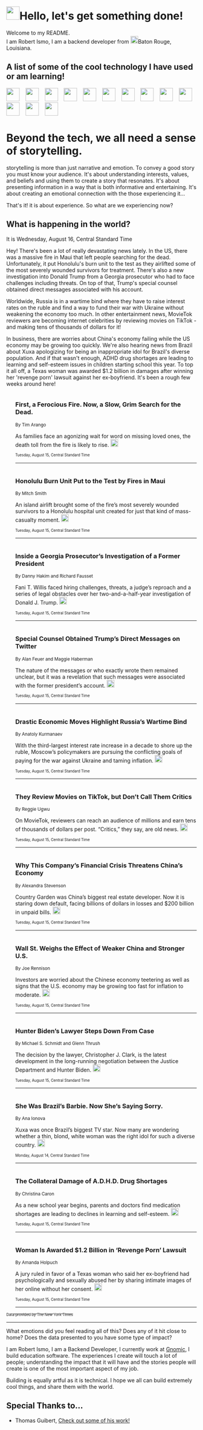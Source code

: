 <h1><img src="https://emojis.slackmojis.com/emojis/images/1643514375/3493/hot-coffee.gif?1643514375" width="35"/>Hello, let's get something done!</h1>

<p>Welcome to my README.<br/>
I am Robert Ismo, I am a backend developer from <img src="https://emojis.slackmojis.com/emojis/images/1638395689/50435/moulin_rouge.png?1638395689" width="20"/>Baton Rouge, Louisiana.</p>
<h2>A list of some of the cool technology I have used or am learning!</h2>
<p>
<img src="https://emojis.slackmojis.com/emojis/images/1643516091/21142/meow_bongotap.gif?1643516091" width="35" alt="">
<img src="https://img.shields.io/badge/Favorite%20Frontend%20Framework-SvelteKit-f83903" alt="">
<img src="https://img.shields.io/badge/Second%20Favorite-Vue-40b581" alt="">
<img src="https://img.shields.io/badge/Most%20Used%20Runtime-Nodejs-78b061" alt="">
<img src="https://emojis.slackmojis.com/emojis/images/1643517416/34482/fire.gif?1643517416" width="35" alt="">
<img src="https://img.shields.io/badge/Javascript%20But%20Better-Typescript-0078ca" alt="">
<img src="https://img.shields.io/badge/Favorite%20Language-Elixir-3e244d" alt="">
<img src="https://img.shields.io/badge/Containerize%20Everything-Docker-6ac9ef" alt="">
<img src="https://emojis.slackmojis.com/emojis/images/1643514596/5999/meow_party.gif?1643514596" width="35" alt="">
<img src="https://img.shields.io/badge/API%20Love%20Language-Graphql-de32a5" alt="">
<img src="https://img.shields.io/badge/Our%20Favorite%20Version%20Controller-Git-e94f33" alt="">
<img src="https://img.shields.io/badge/Favorite%20Database-Redis-d42d1d" alt="">
<img src="https://emojis.slackmojis.com/emojis/images/1643514559/5584/deployparrot.gif?1643514559" width="35" alt="">
<img src="https://img.shields.io/badge/Container%20Interstate-RabbitMQ-f66200" alt="">
<img src="https://img.shields.io/badge/Gotta%20Learn-Kubernetes-316adf" alt="">
<img src="https://img.shields.io/badge/Really%20Mature%20Now-WASM-654fef" alt="">
<img src="https://emojis.slackmojis.com/emojis/images/1666642497/61942/dance_vibe.gif?1666642497" width="35" alt="">
<img src="https://img.shields.io/badge/For%20My%20M1-ARM64-657d96" alt="">
<img src="https://img.shields.io/badge/Loving%20This%20So%20Much-TailwindCSS-17bcb5" alt="">
<img src="https://img.shields.io/badge/Cool%20Build%20Tool-Vite-f9cb24" alt="">
<img src="https://emojis.slackmojis.com/emojis/images/1669231376/62819/working-on-it.gif?1669231376" width="35" alt="">
<img src="https://img.shields.io/badge/Fun%20and%20Easy%20Database-MongoDB-5f8c49" alt="">
<img src="https://img.shields.io/badge/JS%20Life%20Support-NPM-c73737" alt="">
<img src="https://img.shields.io/badge/I%20Liked%20It-DynamoDB-0073b9" alt="">
<img src="https://emojis.slackmojis.com/emojis/images/1643514045/46/question.gif?1643514045" width="35" alt="">
<img src="https://img.shields.io/badge/cool-React-60d6f9" alt="">
<img src="https://img.shields.io/badge/Future%20Big%20Project-Lambda-f37e00" alt="">
<img src="https://img.shields.io/badge/NPM%20But%20Better-PNPM-f1aa07" alt="">
<img src="https://emojis.slackmojis.com/emojis/images/1643514943/9662/fbwow.gif?1643514943" width="35" alt="">
<img src="https://img.shields.io/badge/First%20Language-C-662079" alt="">
<img src="https://img.shields.io/badge/Where%20I%20Deploy%20Frontend-Vercel-000000" alt="">
<img src="https://img.shields.io/badge/Who%20Does%20not%20Want%20an%20App-Swift-f9492a" alt="">
<img src="https://emojis.slackmojis.com/emojis/images/1643514058/151/javascript.png?1643514058" width="35" alt="">
<img src="https://img.shields.io/badge/cool-Python-fbd542" alt="">
<img src="https://img.shields.io/badge/Favorite%20Something-Stripe-656cdc" alt="">
<img src="https://img.shields.io/badge/Of%20Course-HTML5-ed6327" alt="">
<img src="https://emojis.slackmojis.com/emojis/images/1660415405/60731/bomb.gif?1660415405" width="35" alt="">
<img src="https://img.shields.io/badge/hate-CSS-2964ec" alt="">
<img src="https://img.shields.io/badge/Learning-CircleCI-141215" alt="">
<img src="https://img.shields.io/badge/Learning-Rust-fbbb3b" alt="">
<img src="https://emojis.slackmojis.com/emojis/images/1660415397/60712/writing-hand.gif?1660415397" width="35" alt="">
<img src="https://img.shields.io/badge/Dev%20Browser%20of%20Choice-Firefox-cc4e26" alt="">
<img src="https://img.shields.io/badge/Recoverying%20From%20Windows-UNIX-1781e3" alt="">
<img src="https://img.shields.io/badge/LOVE-LogSeq-90c1c2" alt="">
<img src="https://emojis.slackmojis.com/emojis/images/1643514066/223/kirby.gif?1643514066" width="35" alt="">
<img src="https://img.shields.io/badge/Daily%20Driver-MacOS-e6e6e8" alt="">
<img src="https://img.shields.io/badge/Git%20Server-Github-000000" alt="">
<img src="https://img.shields.io/badge/enjoyable-EC2-f17428" alt="">
<img src="https://emojis.slackmojis.com/emojis/images/1643514239/2069/excited.gif?1643514239" width="35" alt="">
</p>
<h1>Beyond the tech, we all need a sense of storytelling.</h1>
<p>storytelling is more than just narrative and emotion. To convey a good story you must know your audience. It's about understanding interests, values, and beliefs and using them to create a story that resonates. It's about presenting information in a way that is both informative and entertaining. It's about creating an emotional connection with the those experiencing it...</p>
<p>That's it! it is about experience. So what are we experiencing now?</p>
<h2>What is happening in the world?</h2>
<p>It is Wednesday, August 16, Central Standard Time</p>
<p>
Hey! There&#39;s been a lot of really devastating news lately. In the US, there was a massive fire in Maui that left people searching for the dead. Unfortunately, it put Honolulu&#39;s burn unit to the test as they airlifted some of the most severely wounded survivors for treatment. There&#39;s also a new investigation into Donald Trump from a Georgia prosecutor who had to face challenges including threats. On top of that, Trump&#39;s special counsel obtained direct messages associated with his account.

Worldwide, Russia is in a wartime bind where they have to raise interest rates on the ruble and find a way to fund their war with Ukraine without weakening the economy too much. In other entertainment news, MovieTok reviewers are becoming internet celebrities by reviewing movies on TikTok - and making tens of thousands of dollars for it! 

In business, there are worries about China&#39;s economy failing while the US economy may be growing too quickly. We&#39;re also hearing news from Brazil about Xuxa apologizing for being an inappropriate idol for Brazil&#39;s diverse population. And if that wasn&#39;t enough, ADHD drug shortages are leading to learning and self-esteem issues in children starting school this year. To top it all off, a Texas woman was awarded $1.2 billion in damages after winning her &#39;revenge porn&#39; lawsuit against her ex-boyfriend. It&#39;s been a rough few weeks around here!</p>
<ol>
<img src="https://img.shields.io/badge/-us-blue" alt="">
<h3>First, a Ferocious Fire. Now, a Slow, Grim Search for the Dead.</h3>
<sub>By Tim Arango</sub>
<p>As families face an agonizing wait for word on missing loved ones, the death toll from the fire is likely to rise.  <a href="https://nyti.ms/45uZzmt"><img src="https://developer.nytimes.com/files/poweredby_nytimes_30b.png?v=1583354208352" height="20"></a></p>
<sub><sub>Tuesday, August 15, Central Standard Time</sub></sub>
<hr/>
<img src="https://img.shields.io/badge/-us-blue" alt="">
<h3>Honolulu Burn Unit Put to the Test by Fires in Maui</h3>
<sub>By Mitch Smith</sub>
<p>An island airlift brought some of the fire’s most severely wounded survivors to a Honolulu hospital unit created for just that kind of mass-casualty moment.  <a href="https://nyti.ms/3OA5y2I"><img src="https://developer.nytimes.com/files/poweredby_nytimes_30b.png?v=1583354208352" height="20"></a></p>
<sub><sub>Tuesday, August 15, Central Standard Time</sub></sub>
<hr/>
<img src="https://img.shields.io/badge/-us-blue" alt="">
<h3>Inside a Georgia Prosecutor’s Investigation of a Former President</h3>
<sub>By Danny Hakim and Richard Fausset</sub>
<p>Fani T. Willis faced hiring challenges, threats, a judge’s reproach and a series of legal obstacles over her two-and-a-half-year investigation of Donald J. Trump.  <a href="https://nyti.ms/3OyHmxz"><img src="https://developer.nytimes.com/files/poweredby_nytimes_30b.png?v=1583354208352" height="20"></a></p>
<sub><sub>Tuesday, August 15, Central Standard Time</sub></sub>
<hr/>
<img src="https://img.shields.io/badge/-us-blue" alt="">
<h3>Special Counsel Obtained Trump’s Direct Messages on Twitter</h3>
<sub>By Alan Feuer and Maggie Haberman</sub>
<p>The nature of the messages or who exactly wrote them remained unclear, but it was a revelation that such messages were associated with the former president’s account.  <a href="https://nyti.ms/3QGXxLV"><img src="https://developer.nytimes.com/files/poweredby_nytimes_30b.png?v=1583354208352" height="20"></a></p>
<sub><sub>Tuesday, August 15, Central Standard Time</sub></sub>
<hr/>
<img src="https://img.shields.io/badge/-world-blue" alt="">
<h3>Drastic Economic Moves Highlight Russia’s Wartime Bind</h3>
<sub>By Anatoly Kurmanaev</sub>
<p>With the third-largest interest rate increase in a decade to shore up the ruble, Moscow’s policymakers are pursuing the conflicting goals of paying for the war against Ukraine and taming inflation.  <a href="https://nyti.ms/45uOH8g"><img src="https://developer.nytimes.com/files/poweredby_nytimes_30b.png?v=1583354208352" height="20"></a></p>
<sub><sub>Tuesday, August 15, Central Standard Time</sub></sub>
<hr/>
<img src="https://img.shields.io/badge/-movies-blue" alt="">
<h3>They Review Movies on TikTok, but Don’t Call Them Critics</h3>
<sub>By Reggie Ugwu</sub>
<p>On MovieTok, reviewers can reach an audience of millions and earn tens of thousands of dollars per post. “Critics,” they say, are old news.  <a href="https://nyti.ms/45aBzoS"><img src="https://developer.nytimes.com/files/poweredby_nytimes_30b.png?v=1583354208352" height="20"></a></p>
<sub><sub>Tuesday, August 15, Central Standard Time</sub></sub>
<hr/>
<img src="https://img.shields.io/badge/-business-blue" alt="">
<h3>Why This Company’s Financial Crisis Threatens China’s Economy</h3>
<sub>By Alexandra Stevenson</sub>
<p>Country Garden was China’s biggest real estate developer. Now it is staring down default, facing billions of dollars in losses and $200 billion in unpaid bills.  <a href="https://nyti.ms/3qpwdqW"><img src="https://developer.nytimes.com/files/poweredby_nytimes_30b.png?v=1583354208352" height="20"></a></p>
<sub><sub>Tuesday, August 15, Central Standard Time</sub></sub>
<hr/>
<img src="https://img.shields.io/badge/-business-blue" alt="">
<h3>Wall St. Weighs the Effect of Weaker China and Stronger U.S.</h3>
<sub>By Joe Rennison</sub>
<p>Investors are worried about the Chinese economy teetering as well as signs that the U.S. economy may be growing too fast for inflation to moderate.  <a href="https://nyti.ms/3OXgEju"><img src="https://developer.nytimes.com/files/poweredby_nytimes_30b.png?v=1583354208352" height="20"></a></p>
<sub><sub>Tuesday, August 15, Central Standard Time</sub></sub>
<hr/>
<img src="https://img.shields.io/badge/-us-blue" alt="">
<h3>Hunter Biden’s Lawyer Steps Down From Case</h3>
<sub>By Michael S. Schmidt and Glenn Thrush</sub>
<p>The decision by the lawyer, Christopher J. Clark, is the latest development in the long-running negotiation between the Justice Department and Hunter Biden.  <a href="https://nyti.ms/45v1Uhs"><img src="https://developer.nytimes.com/files/poweredby_nytimes_30b.png?v=1583354208352" height="20"></a></p>
<sub><sub>Tuesday, August 15, Central Standard Time</sub></sub>
<hr/>
<img src="https://img.shields.io/badge/-world-blue" alt="">
<h3>She Was Brazil’s Barbie. Now She’s Saying Sorry.</h3>
<sub>By Ana Ionova</sub>
<p>Xuxa was once Brazil’s biggest TV star. Now many are wondering whether a thin, blond, white woman was the right idol for such a diverse country.  <a href="https://nyti.ms/3QB7IBx"><img src="https://developer.nytimes.com/files/poweredby_nytimes_30b.png?v=1583354208352" height="20"></a></p>
<sub><sub>Monday, August 14, Central Standard Time</sub></sub>
<hr/>
<img src="https://img.shields.io/badge/-well-blue" alt="">
<h3>The Collateral Damage of A.D.H.D. Drug Shortages</h3>
<sub>By Christina Caron</sub>
<p>As a new school year begins, parents and doctors find medication shortages are leading to declines in learning and self-esteem.  <a href="https://nyti.ms/3OzPhuy"><img src="https://developer.nytimes.com/files/poweredby_nytimes_30b.png?v=1583354208352" height="20"></a></p>
<sub><sub>Tuesday, August 15, Central Standard Time</sub></sub>
<hr/>
<img src="https://img.shields.io/badge/-us-blue" alt="">
<h3>Woman Is Awarded $1.2 Billion in ‘Revenge Porn’ Lawsuit</h3>
<sub>By Amanda Holpuch</sub>
<p>A jury ruled in favor of a Texas woman who said her ex-boyfriend had psychologically and sexually abused her by sharing intimate images of her online without her consent.  <a href="https://nyti.ms/3QKYXFn"><img src="https://developer.nytimes.com/files/poweredby_nytimes_30b.png?v=1583354208352" height="20"></a></p>
<sub><sub>Tuesday, August 15, Central Standard Time</sub></sub>
<hr/>
</ol>
<a href="https://developer.nytimes.com"><sub><sub>Data provided by The New York Times</sub></sub></a>
<hr/>
<p>What emotions did you feel reading all of this? Does any of it hit close to home? Does the data presented to you have some type of impact?</p>
<p>I am Robert Ismo, I am a Backend Developer, I currently work at <a href="https://gnomic.education/">Gnomic</a>, I build education software. The experiences I create will touch a lot of people; understanding the impact that it will have and the stories people will create is one of the most important aspect of my job.</p>
<p>Building is equally artful as it is technical. I hope we all can build extremely cool things, and share them with the world.</p>
<h2>Special Thanks to...</h2>
<ul>
<li>Thomas Guibert, <a href="https://github.com/thmsgbrt/thmsgbrt">Check out some of his work!</a></li>
</ul>
